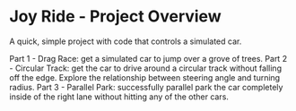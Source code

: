 # Joy Ride - Project Overview
A quick, simple project with code that controls a simulated car.

Part 1 - Drag Race: get a simulated car to jump over a grove of trees.
Part 2 - Circular Track: get the car to drive around a circular track without falling off the edge. Explore the relationship between steering angle
and turning radius.
Part 3 - Parallel Park: successfully parallel park the car completely inside of the right lane without hitting any of the other cars.
